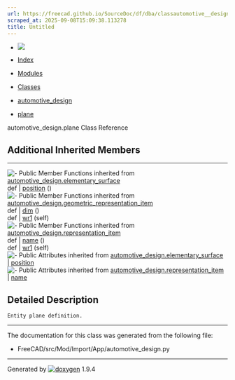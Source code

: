 ```yaml
---
url: https://freecad.github.io/SourceDoc/df/dba/classautomotive__design_1_1plane.html
scraped_at: 2025-09-08T15:09:38.113278
title: Untitled
---
```


  * [ ![](https://www.freecad.org/svg/logo-freecad.svg) ](https://freecadweb.org "FreeCAD")
  * [Index](../../index.html "Index")
  * [Modules](../../modules.html "Modules list")
  * [Classes](../../annotated.html "Annotated list")

  * [automotive_design](../../d4/ddf/namespaceautomotive__design.html)
  * [plane](../../df/dba/classautomotive__design_1_1plane.html)

automotive_design.plane Class Reference

##  Additional Inherited Members  
  
---  
![-](../../closed.png) Public Member Functions inherited from
[automotive_design.elementary_surface](../../d9/d29/classautomotive__design_1_1elementary__surface.html)  
def | [position](../../d9/d29/classautomotive__design_1_1elementary__surface.html#a9423f2741b736eb18ce2de676b1d9f56) ()  
![-](../../closed.png) Public Member Functions inherited from
[automotive_design.geometric_representation_item](../../de/d5e/classautomotive__design_1_1geometric__representation__item.html)  
def | [dim](../../de/d5e/classautomotive__design_1_1geometric__representation__item.html#aef245618450610e88788dcaea46ad742) ()  
def | [wr1](../../de/d5e/classautomotive__design_1_1geometric__representation__item.html#a9677d2be5fc5c7c8ccb6819380198bbc) (self)  
![-](../../closed.png) Public Member Functions inherited from
[automotive_design.representation_item](../../d3/d20/classautomotive__design_1_1representation__item.html)  
def | [name](../../d3/d20/classautomotive__design_1_1representation__item.html#a33b5812d92aa0d107b4fd4274c17b9d9) ()  
def | [wr1](../../d3/d20/classautomotive__design_1_1representation__item.html#af350c19fc5e5763d4991494a99d979ed) (self)  
![-](../../closed.png) Public Attributes inherited from
[automotive_design.elementary_surface](../../d9/d29/classautomotive__design_1_1elementary__surface.html)  
|
[position](../../d9/d29/classautomotive__design_1_1elementary__surface.html#a4068702c5244832f2abdbcc15226412e)  
![-](../../closed.png) Public Attributes inherited from
[automotive_design.representation_item](../../d3/d20/classautomotive__design_1_1representation__item.html)  
|
[name](../../d3/d20/classautomotive__design_1_1representation__item.html#a3d48fe912053adaf5f187b606fa81c87)  
  
## Detailed Description

    
    
    Entity plane definition.

* * *

The documentation for this class was generated from the following file:

  * FreeCAD/src/Mod/Import/App/automotive_design.py

* * *

Generated by
[![doxygen](../../doxygen.svg)](https://www.doxygen.org/index.html) 1.9.4

